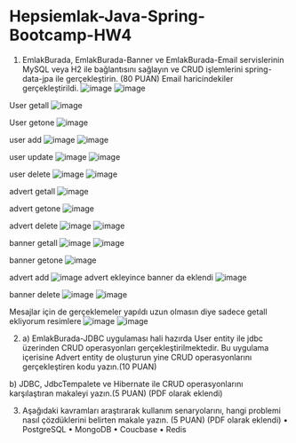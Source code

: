 # Hepsiemlak-Java-Spring-Bootcamp-HW4

1. EmlakBurada, EmlakBurada-Banner ve EmlakBurada-Email servislerinin MySQL veya H2 
ile bağlantısını sağlayın ve CRUD işlemlerini spring-data-jpa ile gerçekleştirin. (80 PUAN)
Email haricindekiler gerçekleştirildi.
![image](https://user-images.githubusercontent.com/71889416/155882476-e5af547e-d105-428e-bc0f-1cb7a1352510.png)
![image](https://user-images.githubusercontent.com/71889416/155882487-d6d875e0-60f7-44ce-afba-ce39c823d42e.png)

User getall
![image](https://user-images.githubusercontent.com/71889416/155882505-779331c5-a846-47cd-abf8-ce49c33725cb.png)

User getone
![image](https://user-images.githubusercontent.com/71889416/155882518-76bfbbc7-55b0-4df4-9ae2-93dcea4a21f4.png)

user add
![image](https://user-images.githubusercontent.com/71889416/155882544-ec8f138d-5c51-48cf-b599-7e107f2b54ca.png)
![image](https://user-images.githubusercontent.com/71889416/155882559-3d176024-30a1-4aff-b998-a47fd37ec8e4.png)

user update
![image](https://user-images.githubusercontent.com/71889416/155882583-7f391736-100f-42a7-b153-77f0ecc30bdb.png)
![image](https://user-images.githubusercontent.com/71889416/155882592-a9537452-701e-41b5-ae38-453763425b71.png)

user delete
![image](https://user-images.githubusercontent.com/71889416/155882609-286adbdf-7460-47fa-878a-3c94e4d87db4.png)
![image](https://user-images.githubusercontent.com/71889416/155882619-6cd02bf6-d334-41f9-b0fa-28ac1551560e.png)

advert getall
![image](https://user-images.githubusercontent.com/71889416/155882651-fbbd0d68-54bc-4d25-8233-3e24bbd02002.png)

advert getone
![image](https://user-images.githubusercontent.com/71889416/155882663-6852fe0d-a345-456a-90a8-5cbe3272edd8.png)

advert delete
![image](https://user-images.githubusercontent.com/71889416/155882697-32d04bae-5768-4adc-a927-8c6c91b69398.png)
![image](https://user-images.githubusercontent.com/71889416/155882701-12ed814f-bbc6-41be-b0b7-14d41fa2dda4.png)

banner getall
![image](https://user-images.githubusercontent.com/71889416/155882725-c2b2bb96-c380-4e91-bdca-46012d07ef92.png)
![image](https://user-images.githubusercontent.com/71889416/155882741-20a879f7-e540-46be-9f90-3e0e9b6f0712.png)

banner getone
![image](https://user-images.githubusercontent.com/71889416/155882766-8e1fc5e4-a597-41e7-bbbf-5def369babf9.png)

advert add
![image](https://user-images.githubusercontent.com/71889416/155882776-cef4d822-71e1-48a8-99d2-1c47d4db91c7.png)
advert ekleyince banner da eklendi
![image](https://user-images.githubusercontent.com/71889416/155882787-83a48049-1910-4ce9-8d3b-dcd5ef72997c.png)

banner delete
![image](https://user-images.githubusercontent.com/71889416/155882797-e90c4077-8972-4d22-b3ab-8766d073c785.png)
![image](https://user-images.githubusercontent.com/71889416/155882810-e80b9bc9-7cfe-41cb-8a41-dada14bfcf6a.png)

Mesajlar için de gerçeklemeler yapıldı uzun olmasın diye sadece getall ekliyorum resimlere
![image](https://user-images.githubusercontent.com/71889416/155882833-73102e08-c9eb-415f-a72c-25c7eb77b4ef.png)
![image](https://user-images.githubusercontent.com/71889416/155882848-b717b6df-a3a4-4002-84fe-f638762eb636.png)


2.  a) EmlakBurada-JDBC uygulaması hali hazırda User entity ile jdbc üzerinden CRUD 
operasyonları gerçekleştirilmektedir. Bu uygulama içerisine Advert entity de oluşturun yine CRUD 
operasyonlarını gerçekleştiren kodu yazın.(10 PUAN)

  b) JDBC, JdbcTempalete ve Hibernate ile CRUD operasyonlarını karşılaştıran makaleyi 
yazın.(5 PUAN) 
(PDF olarak eklendi)

3. Aşağıdaki kavramları araştırarak kullanım senaryolarını, hangi problemi nasıl çözdüklerini 
belirten makale yazın. (5 PUAN)
(PDF olarak eklendi)
• PostgreSQL
• MongoDB
• Coucbase
• Redis
